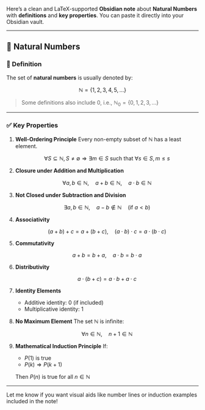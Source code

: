 Here’s a clean and LaTeX-supported **Obsidian note** about **Natural Numbers** with **definitions** and **key properties**. You can paste it directly into your Obsidian vault.

---

## 🔢 Natural Numbers

### 📌 Definition

The set of **natural numbers** is usually denoted by:

$$
\mathbb{N} = \{1, 2, 3, 4, 5, \ldots\}
$$

> Some definitions also include $0$, i.e., $\mathbb{N}_0 = \{0, 1, 2, 3, \ldots\}$

---

### ✅ Key Properties

1. **Well-Ordering Principle**
   Every non-empty subset of $\mathbb{N}$ has a least element.

   $$
   \forall S \subseteq \mathbb{N},\, S \ne \emptyset \Rightarrow \exists m \in S \text{ such that } \forall s \in S,\, m \le s
   $$

2. **Closure under Addition and Multiplication**

   $$
   \forall a, b \in \mathbb{N},\quad a + b \in \mathbb{N},\quad a \cdot b \in \mathbb{N}
   $$

3. **Not Closed under Subtraction and Division**

   $$
   \exists a, b \in \mathbb{N},\quad a - b \notin \mathbb{N} \quad \text{(if } a < b \text{)}
   $$

4. **Associativity**

   $$
   (a + b) + c = a + (b + c), \quad (a \cdot b) \cdot c = a \cdot (b \cdot c)
   $$

5. **Commutativity**

   $$
   a + b = b + a, \quad a \cdot b = b \cdot a
   $$

6. **Distributivity**

   $$
   a \cdot (b + c) = a \cdot b + a \cdot c
   $$

7. **Identity Elements**

   * Additive identity: $0$ (if included)
   * Multiplicative identity: $1$

8. **No Maximum Element**
   The set $\mathbb{N}$ is infinite:

   $$
   \forall n \in \mathbb{N},\quad n + 1 \in \mathbb{N}
   $$

9. **Mathematical Induction Principle**
   If:

   * $P(1)$ is true
   * $P(k) \Rightarrow P(k+1)$

   Then $P(n)$ is true for all $n \in \mathbb{N}$

---

Let me know if you want visual aids like number lines or induction examples included in the note!
